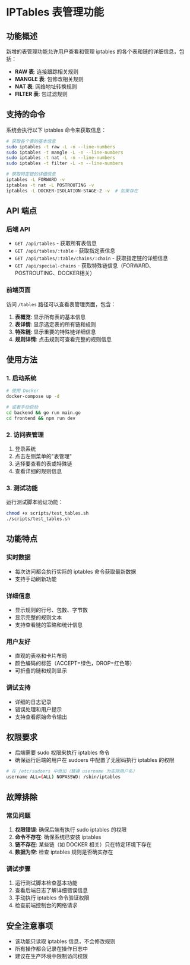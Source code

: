 # IPTables 表管理功能

## 功能概述

新增的表管理功能允许用户查看和管理 iptables 的各个表和链的详细信息，包括：

- **RAW 表**: 连接跟踪相关规则
- **MANGLE 表**: 包修改相关规则  
- **NAT 表**: 网络地址转换规则
- **FILTER 表**: 包过滤规则

## 支持的命令

系统会执行以下 iptables 命令来获取信息：

```bash
# 获取各个表的基本信息
sudo iptables -t raw -L -n --line-numbers
sudo iptables -t mangle -L -n --line-numbers
sudo iptables -t nat -L -n --line-numbers
sudo iptables -t filter -L -n --line-numbers

# 获取特定链的详细信息
iptables -L FORWARD -v
iptables -t nat -L POSTROUTING -v
iptables -L DOCKER-ISOLATION-STAGE-2 -v  # 如果存在
```

## API 端点

### 后端 API

- `GET /api/tables` - 获取所有表信息
- `GET /api/tables/:table` - 获取指定表信息
- `GET /api/tables/:table/chains/:chain` - 获取指定链的详细信息
- `GET /api/special-chains` - 获取特殊链信息（FORWARD、POSTROUTING、DOCKER相关）

### 前端页面

访问 `/tables` 路径可以查看表管理页面，包含：

1. **表概览**: 显示所有表的基本信息
2. **表详情**: 显示选定表的所有链和规则
3. **特殊链**: 显示重要的特殊链详细信息
4. **规则详情**: 点击规则可查看完整的规则信息

## 使用方法

### 1. 启动系统

```bash
# 使用 Docker
docker-compose up -d

# 或者手动启动
cd backend && go run main.go
cd frontend && npm run dev
```

### 2. 访问表管理

1. 登录系统
2. 点击左侧菜单的"表管理"
3. 选择要查看的表或特殊链
4. 查看详细的规则信息

### 3. 测试功能

运行测试脚本验证功能：

```bash
chmod +x scripts/test_tables.sh
./scripts/test_tables.sh
```

## 功能特点

### 实时数据
- 每次访问都会执行实际的 iptables 命令获取最新数据
- 支持手动刷新功能

### 详细信息
- 显示规则的行号、包数、字节数
- 显示完整的规则文本
- 支持查看链的策略和统计信息

### 用户友好
- 直观的表格和卡片布局
- 颜色编码的标签（ACCEPT=绿色，DROP=红色等）
- 可折叠的链和规则显示

### 调试支持
- 详细的日志记录
- 错误处理和用户提示
- 支持查看原始命令输出

## 权限要求

- 后端需要 sudo 权限来执行 iptables 命令
- 确保运行后端的用户在 sudoers 中配置了无密码执行 iptables 的权限

```bash
# 在 /etc/sudoers 中添加（替换 username 为实际用户名）
username ALL=(ALL) NOPASSWD: /sbin/iptables
```

## 故障排除

### 常见问题

1. **权限错误**: 确保后端有执行 sudo iptables 的权限
2. **命令不存在**: 确保系统已安装 iptables
3. **链不存在**: 某些链（如 DOCKER 相关）只在特定环境下存在
4. **数据为空**: 检查 iptables 规则是否确实存在

### 调试步骤

1. 运行测试脚本检查基本功能
2. 查看后端日志了解详细错误信息
3. 手动执行 iptables 命令验证权限
4. 检查前端控制台的网络请求

## 安全注意事项

- 该功能只读取 iptables 信息，不会修改规则
- 所有操作都会记录在操作日志中
- 建议在生产环境中限制访问权限